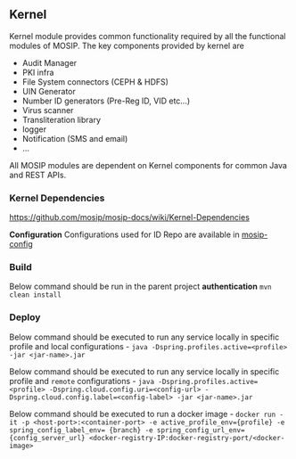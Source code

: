 ## Kernel

Kernel module provides common functionality required by all the functional modules of MOSIP. The key components provided by kernel are

 - Audit Manager
 - PKI infra
 - File System connectors (CEPH & HDFS)
 - UIN Generator
 - Number ID generators (Pre-Reg ID, VID etc...)
 - Virus scanner
 - Transliteration library
 - logger
 - Notification (SMS and email)
 - ...

All MOSIP modules are dependent on Kernel components for common Java and REST APIs.

### Kernel Dependencies

https://github.com/mosip/mosip-docs/wiki/Kernel-Dependencies  

**Configuration**
Configurations used for ID Repo are available in [mosip-config](https://github.com/mosip/mosip-config)

### Build
Below command should be run in the parent project **authentication**
`mvn clean install`

### Deploy
Below command should be executed to run any service locally in specific profile and local configurations - 
`java -Dspring.profiles.active=<profile> -jar <jar-name>.jar`

Below command should be executed to run any service locally in specific profile and `remote` configurations - 
`java -Dspring.profiles.active=<profile> -Dspring.cloud.config.uri=<config-url> -Dspring.cloud.config.label=<config-label> -jar <jar-name>.jar`

Below command should be executed to run a docker image - 
`docker run -it -p <host-port>:<container-port> -e active_profile_env={profile} -e spring_config_label_env= {branch} -e spring_config_url_env={config_server_url} <docker-registry-IP:docker-registry-port/<docker-image>`

